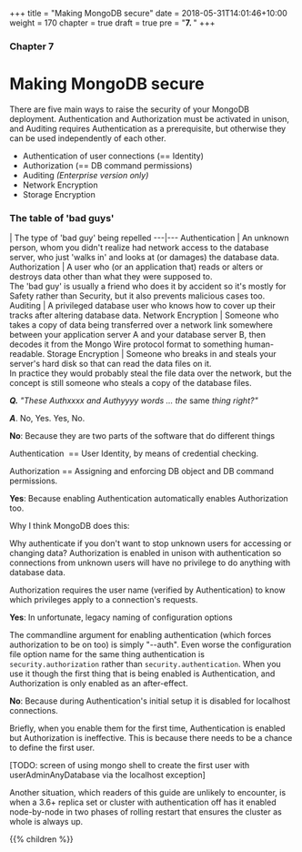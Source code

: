 +++
title = "Making MongoDB secure"
date = 2018-05-31T14:01:46+10:00
weight = 170
chapter = true
draft = true
pre = "<b>7. </b>"
+++

### Chapter 7

# Making MongoDB secure

There are five main ways to raise the security of your MongoDB deployment. Authentication and Authorization must be activated in unison, and Auditing requires Authentication as a prerequisite, but otherwise they can be used independently of each other.

- Authentication of user connections (== Identity)
- Authorization (== DB command permissions)
- Auditing _(Enterprise version only)_
- Network Encryption
- Storage Encryption

### The table of 'bad guys'

   | The type of 'bad guy' being repelled
---|---
Authentication | An unknown person, whom you didn't realize had network access to the database server, who just 'walks in' and looks at (or damages) the database data.
Authorization | A user who (or an application that) reads or alters or destroys data other than what they were supposed to.<br>The 'bad guy' is usually a friend who does it by accident so it's mostly for Safety rather than Security, but it also prevents malicious cases too.
Auditing | A privileged database user who knows how to cover up their tracks after altering database data.
Network Encryption | Someone who takes a copy of data being transferred over a network link somewhere between your application server A and your database server B, then decodes it from the Mongo Wire protocol format to something human-readable.
Storage Encryption | Someone who breaks in and steals your server's hard disk so that can read the data files on it.<br>In practice they would probably steal the file data over the network, but the concept is still someone who steals a copy of the database files.

_**Q.** "These Authxxxx and Authyyyy words … the_ same _thing right?"_

_**A**_. No, Yes. Yes, No.

**No**: Because they are two parts of the software that do different things

Authentication  == User Identity, by means of credential checking.

Authorization == Assigning and enforcing DB object and DB command permissions.

**Yes**: Because enabling Authentication automatically enables Authorization too.

Why I think MongoDB does this:

Why authenticate if you don't want to stop unknown users for accessing or changing data? Authorization is enabled in unison with authentication so connections from unknown users will have no privilege to do anything with database data. 

Authorization requires the user name (verified by Authentication) to know which privileges apply to a connection's requests.

**Yes**: In unfortunate, legacy naming of configuration options

The commandline argument for enabling authentication (which forces authorization to be on too) is simply "--auth". Even worse the configuration file option name for the same thing authentication is `security.authorization` rather than `security.authentication`. When you use it though the first thing that is being enabled is Authentication, and Authorization is only enabled as an after-effect.

**No**: Because during Authentication's initial setup it is disabled for localhost connections.

Briefly, when you enable them for the first time, Authentication is enabled but Authorization is ineffective. This is because there needs to be a chance to define the first user.

\[TODO: screen of using mongo shell to create the first user with userAdminAnyDatabase via the localhost exception]

Another situation, which readers of this guide are unlikely to encounter, is when a 3.6+ replica set or cluster with authentication off has it enabled node-by-node in two phases of rolling restart that ensures the cluster as whole is always up. 

{{% children  %}}
